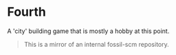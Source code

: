 # Fourth

A 'city' building game that is mostly a hobby at this point.

> This is a mirror of an internal fossil-scm repository.
